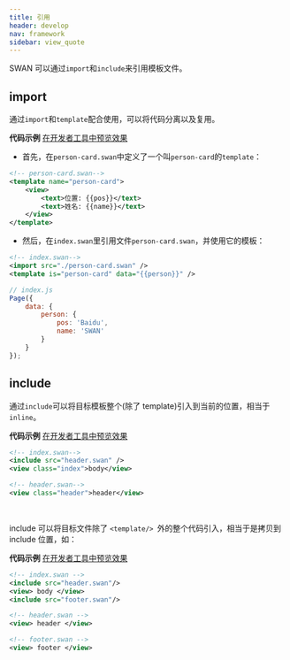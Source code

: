 ```yaml
---
title: 引用
header: develop
nav: framework
sidebar: view_quote
---
```

SWAN 可以通过`import`和`include`来引用模板文件。

## import
通过`import`和`template`配合使用，可以将代码分离以及复用。

**代码示例** 
<a href="swanide://fragment/7877d4d677e59f56fc8986baadc1f0151560740060734" title="在开发者工具中预览效果" target="_self">在开发者工具中预览效果</a>

- 首先，在`person-card.swan`中定义了一个叫`person-card`的`template`：

```xml
<!-- person-card.swan-->
<template name="person-card">
    <view>
        <text>位置: {{pos}}</text>
        <text>姓名: {{name}}</text>
    </view>
</template>
```
- 然后，在`index.swan`里引用文件`person-card.swan`，并使用它的模板：

```xml
<!-- index.swan-->
<import src="./person-card.swan" />
<template is="person-card" data="{{person}}" />
```

```js
// index.js
Page({
    data: {
        person: {
            pos: 'Baidu',
            name: 'SWAN'
        }
    }
});
```

## include
通过`include`可以将目标模板整个(除了 template)引入到当前的位置，相当于`inline`。

**代码示例** 
<a href="swanide://fragment/079d4ff72c324d30cce884f42f06d2e41560741170023" title="在开发者工具中预览效果" target="_self">在开发者工具中预览效果</a>

```xml
<!-- index.swan-->
<include src="header.swan" />
<view class="index">body</view>

```

```xml
<!-- header.swan-->
<view class="header">header</view>

```
<br />
 
include 可以将目标文件除了 `<template/> `外的整个代码引入，相当于是拷贝到 include 位置，如：

**代码示例** 
<a href="swanide://fragment/c90964e07af04a2995b8bef2646795d61560741223711" title="在开发者工具中预览效果" target="_self">在开发者工具中预览效果</a>

```xml
<!-- index.swan -->
<include src="header.swan"/>
<view> body </view>
<include src="footer.swan"/>
```
```xml
<!-- header.swan -->
<view> header </view>
```
```xml
<!-- footer.swan -->
<view> footer </view>
```




